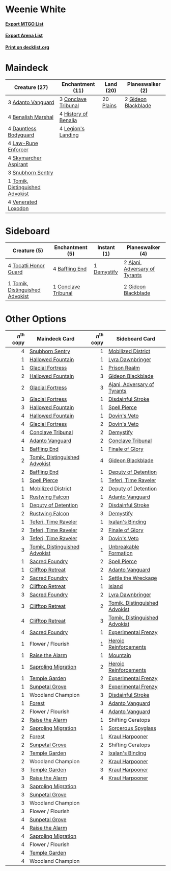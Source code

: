 # Weenie White

#### [Export MTGO List](../collection/Weenie%20White/Weenie%20White.txt)
#### [Export Arena List](../collection/Weenie%20White/Weenie%20White_arena.txt)
#### [Print on decklist.org](http://decklist.org/?deckmain=3%09Adanto%20Vanguard%0A4%09Benalish%20Marshal%0A3%09Conclave%20Tribunal%0A4%09Dauntless%20Bodyguard%0A2%09Gideon%20Blackblade%0A4%09History%20of%20Benalia%0A4%09Law-Rune%20Enforcer%0A4%09Legion's%20Landing%0A20%09Plains%0A4%09Skymarcher%20Aspirant%0A3%09Snubhorn%20Sentry%0A1%09Tomik,%20Distinguished%20Advokist%0A4%09Venerated%20Loxodon&deckside=2%09Ajani,%20Adversary%20of%20Tyrants%0A4%09Baffling%20End%0A1%09Conclave%20Tribunal%0A1%09Demystify%0A2%09Gideon%20Blackblade%0A4%09Tocatli%20Honor%20Guard%0A1%09Tomik,%20Distinguished%20Advokist)
# Maindeck

|                                              Creature (27)                                               |                                       Enchantment (11)                                        |                                     Land (20)                                      |                                       Planeswalker (2)                                       |
|----------------------------------------------------------------------------------------------------------|-----------------------------------------------------------------------------------------------|------------------------------------------------------------------------------------|----------------------------------------------------------------------------------------------|
|3 [Adanto Vanguard](http://gatherer.wizards.com/Pages/Card/Details.aspx?multiverseid=435152)              |3 [Conclave Tribunal](http://gatherer.wizards.com/Pages/Card/Details.aspx?multiverseid=452756) |20 [Plains](http://gatherer.wizards.com/Pages/Card/Details.aspx?multiverseid=439856)|2 [Gideon Blackblade](http://gatherer.wizards.com/Pages/Card/Details.aspx?multiverseid=463943)|
|4 [Benalish Marshal](http://gatherer.wizards.com/Pages/Card/Details.aspx?multiverseid=442894)             |4 [History of Benalia](http://gatherer.wizards.com/Pages/Card/Details.aspx?multiverseid=442909)|                                                                                    |                                                                                              |
|4 [Dauntless Bodyguard](http://gatherer.wizards.com/Pages/Card/Details.aspx?multiverseid=442902)          |4 [Legion's Landing](http://gatherer.wizards.com/Pages/Card/Details.aspx?multiverseid=435173)  |                                                                                    |                                                                                              |
|4 [Law-Rune Enforcer](http://gatherer.wizards.com/Pages/Card/Details.aspx?multiverseid=460947)            |                                                                                               |                                                                                    |                                                                                              |
|4 [Skymarcher Aspirant](http://gatherer.wizards.com/Pages/Card/Details.aspx?multiverseid=439678)          |                                                                                               |                                                                                    |                                                                                              |
|3 [Snubhorn Sentry](http://gatherer.wizards.com/Pages/Card/Details.aspx?multiverseid=439680)              |                                                                                               |                                                                                    |                                                                                              |
|1 [Tomik, Distinguished Advokist](http://gatherer.wizards.com/Pages/Card/Details.aspx?multiverseid=460961)|                                                                                               |                                                                                    |                                                                                              |
|4 [Venerated Loxodon](http://gatherer.wizards.com/Pages/Card/Details.aspx?multiverseid=452780)            |                                                                                               |                                                                                    |                                                                                              |


# Sideboard

|                                               Creature (5)                                               |                                       Enchantment (5)                                        |                                     Instant (1)                                      |                                            Planeswalker (4)                                            |
|----------------------------------------------------------------------------------------------------------|----------------------------------------------------------------------------------------------|--------------------------------------------------------------------------------------|--------------------------------------------------------------------------------------------------------|
|4 [Tocatli Honor Guard](http://gatherer.wizards.com/Pages/Card/Details.aspx?multiverseid=435194)          |4 [Baffling End](http://gatherer.wizards.com/Pages/Card/Details.aspx?multiverseid=439658)     |1 [Demystify](http://gatherer.wizards.com/Pages/Card/Details.aspx?multiverseid=129524)|2 [Ajani, Adversary of Tyrants](http://gatherer.wizards.com/Pages/Card/Details.aspx?multiverseid=447139)|
|1 [Tomik, Distinguished Advokist](http://gatherer.wizards.com/Pages/Card/Details.aspx?multiverseid=460961)|1 [Conclave Tribunal](http://gatherer.wizards.com/Pages/Card/Details.aspx?multiverseid=452756)|                                                                                      |2 [Gideon Blackblade](http://gatherer.wizards.com/Pages/Card/Details.aspx?multiverseid=463943)          |


# Other Options

|*n*<sup>th</sup> copy|                                             Maindeck Card                                              |*n*<sup>th</sup> copy|                                             Sideboard Card                                             |
|--------------------:|--------------------------------------------------------------------------------------------------------|--------------------:|--------------------------------------------------------------------------------------------------------|
|                    4|[Snubhorn Sentry](http://gatherer.wizards.com/Pages/Card/Details.aspx?multiverseid=439680)              |                    1|[Mobilized District](http://gatherer.wizards.com/Pages/Card/Details.aspx?multiverseid=461176)           |
|                    1|[Hallowed Fountain](http://gatherer.wizards.com/Pages/Card/Details.aspx?multiverseid=97071)             |                    1|[Lyra Dawnbringer](http://gatherer.wizards.com/Pages/Card/Details.aspx?multiverseid=442914)             |
|                    1|[Glacial Fortress](http://gatherer.wizards.com/Pages/Card/Details.aspx?multiverseid=190562)             |                    1|[Prison Realm](http://gatherer.wizards.com/Pages/Card/Details.aspx?multiverseid=460953)                 |
|                    2|[Hallowed Fountain](http://gatherer.wizards.com/Pages/Card/Details.aspx?multiverseid=97071)             |                    3|[Gideon Blackblade](http://gatherer.wizards.com/Pages/Card/Details.aspx?multiverseid=463943)            |
|                    2|[Glacial Fortress](http://gatherer.wizards.com/Pages/Card/Details.aspx?multiverseid=190562)             |                    3|[Ajani, Adversary of Tyrants](http://gatherer.wizards.com/Pages/Card/Details.aspx?multiverseid=447139)  |
|                    3|[Glacial Fortress](http://gatherer.wizards.com/Pages/Card/Details.aspx?multiverseid=190562)             |                    1|[Disdainful Stroke](http://gatherer.wizards.com/Pages/Card/Details.aspx?multiverseid=420705)            |
|                    3|[Hallowed Fountain](http://gatherer.wizards.com/Pages/Card/Details.aspx?multiverseid=97071)             |                    1|[Spell Pierce](http://gatherer.wizards.com/Pages/Card/Details.aspx?multiverseid=425876)                 |
|                    4|[Hallowed Fountain](http://gatherer.wizards.com/Pages/Card/Details.aspx?multiverseid=97071)             |                    1|[Dovin's Veto](http://gatherer.wizards.com/Pages/Card/Details.aspx?multiverseid=461120)                 |
|                    4|[Glacial Fortress](http://gatherer.wizards.com/Pages/Card/Details.aspx?multiverseid=190562)             |                    2|[Dovin's Veto](http://gatherer.wizards.com/Pages/Card/Details.aspx?multiverseid=461120)                 |
|                    4|[Conclave Tribunal](http://gatherer.wizards.com/Pages/Card/Details.aspx?multiverseid=452756)            |                    2|[Demystify](http://gatherer.wizards.com/Pages/Card/Details.aspx?multiverseid=129524)                    |
|                    4|[Adanto Vanguard](http://gatherer.wizards.com/Pages/Card/Details.aspx?multiverseid=435152)              |                    2|[Conclave Tribunal](http://gatherer.wizards.com/Pages/Card/Details.aspx?multiverseid=452756)            |
|                    1|[Baffling End](http://gatherer.wizards.com/Pages/Card/Details.aspx?multiverseid=439658)                 |                    1|[Finale of Glory](http://gatherer.wizards.com/Pages/Card/Details.aspx?multiverseid=460939)              |
|                    2|[Tomik, Distinguished Advokist](http://gatherer.wizards.com/Pages/Card/Details.aspx?multiverseid=460961)|                    4|[Gideon Blackblade](http://gatherer.wizards.com/Pages/Card/Details.aspx?multiverseid=463943)            |
|                    2|[Baffling End](http://gatherer.wizards.com/Pages/Card/Details.aspx?multiverseid=439658)                 |                    1|[Deputy of Detention](http://gatherer.wizards.com/Pages/Card/Details.aspx?multiverseid=457309)          |
|                    1|[Spell Pierce](http://gatherer.wizards.com/Pages/Card/Details.aspx?multiverseid=425876)                 |                    1|[Teferi, Time Raveler](http://gatherer.wizards.com/Pages/Card/Details.aspx?multiverseid=461148)         |
|                    1|[Mobilized District](http://gatherer.wizards.com/Pages/Card/Details.aspx?multiverseid=461176)           |                    2|[Deputy of Detention](http://gatherer.wizards.com/Pages/Card/Details.aspx?multiverseid=457309)          |
|                    1|[Rustwing Falcon](http://gatherer.wizards.com/Pages/Card/Details.aspx?multiverseid=447172)              |                    1|[Adanto Vanguard](http://gatherer.wizards.com/Pages/Card/Details.aspx?multiverseid=435152)              |
|                    1|[Deputy of Detention](http://gatherer.wizards.com/Pages/Card/Details.aspx?multiverseid=457309)          |                    2|[Disdainful Stroke](http://gatherer.wizards.com/Pages/Card/Details.aspx?multiverseid=420705)            |
|                    2|[Rustwing Falcon](http://gatherer.wizards.com/Pages/Card/Details.aspx?multiverseid=447172)              |                    3|[Demystify](http://gatherer.wizards.com/Pages/Card/Details.aspx?multiverseid=129524)                    |
|                    1|[Teferi, Time Raveler](http://gatherer.wizards.com/Pages/Card/Details.aspx?multiverseid=461148)         |                    1|[Ixalan's Binding](http://gatherer.wizards.com/Pages/Card/Details.aspx?multiverseid=435168)             |
|                    2|[Teferi, Time Raveler](http://gatherer.wizards.com/Pages/Card/Details.aspx?multiverseid=461148)         |                    2|[Finale of Glory](http://gatherer.wizards.com/Pages/Card/Details.aspx?multiverseid=460939)              |
|                    3|[Teferi, Time Raveler](http://gatherer.wizards.com/Pages/Card/Details.aspx?multiverseid=461148)         |                    3|[Dovin's Veto](http://gatherer.wizards.com/Pages/Card/Details.aspx?multiverseid=461120)                 |
|                    3|[Tomik, Distinguished Advokist](http://gatherer.wizards.com/Pages/Card/Details.aspx?multiverseid=460961)|                    1|[Unbreakable Formation](http://gatherer.wizards.com/Pages/Card/Details.aspx?multiverseid=457173)        |
|                    1|[Sacred Foundry](http://gatherer.wizards.com/Pages/Card/Details.aspx?multiverseid=405106)               |                    2|[Spell Pierce](http://gatherer.wizards.com/Pages/Card/Details.aspx?multiverseid=425876)                 |
|                    1|[Clifftop Retreat](http://gatherer.wizards.com/Pages/Card/Details.aspx?multiverseid=443127)             |                    2|[Adanto Vanguard](http://gatherer.wizards.com/Pages/Card/Details.aspx?multiverseid=435152)              |
|                    2|[Sacred Foundry](http://gatherer.wizards.com/Pages/Card/Details.aspx?multiverseid=405106)               |                    1|[Settle the Wreckage](http://gatherer.wizards.com/Pages/Card/Details.aspx?multiverseid=435186)          |
|                    2|[Clifftop Retreat](http://gatherer.wizards.com/Pages/Card/Details.aspx?multiverseid=443127)             |                    1|[Island](http://gatherer.wizards.com/Pages/Card/Details.aspx?multiverseid=439857)                       |
|                    3|[Sacred Foundry](http://gatherer.wizards.com/Pages/Card/Details.aspx?multiverseid=405106)               |                    2|[Lyra Dawnbringer](http://gatherer.wizards.com/Pages/Card/Details.aspx?multiverseid=442914)             |
|                    3|[Clifftop Retreat](http://gatherer.wizards.com/Pages/Card/Details.aspx?multiverseid=443127)             |                    2|[Tomik, Distinguished Advokist](http://gatherer.wizards.com/Pages/Card/Details.aspx?multiverseid=460961)|
|                    4|[Clifftop Retreat](http://gatherer.wizards.com/Pages/Card/Details.aspx?multiverseid=443127)             |                    3|[Tomik, Distinguished Advokist](http://gatherer.wizards.com/Pages/Card/Details.aspx?multiverseid=460961)|
|                    4|[Sacred Foundry](http://gatherer.wizards.com/Pages/Card/Details.aspx?multiverseid=405106)               |                    1|[Experimental Frenzy](http://gatherer.wizards.com/Pages/Card/Details.aspx?multiverseid=452849)          |
|                    1|Flower / Flourish                                                                                       |                    1|[Heroic Reinforcements](http://gatherer.wizards.com/Pages/Card/Details.aspx?multiverseid=447353)        |
|                    1|[Raise the Alarm](http://gatherer.wizards.com/Pages/Card/Details.aspx?multiverseid=416853)              |                    1|[Mountain](http://gatherer.wizards.com/Pages/Card/Details.aspx?multiverseid=439859)                     |
|                    1|[Saproling Migration](http://gatherer.wizards.com/Pages/Card/Details.aspx?multiverseid=443066)          |                    2|[Heroic Reinforcements](http://gatherer.wizards.com/Pages/Card/Details.aspx?multiverseid=447353)        |
|                    1|[Temple Garden](http://gatherer.wizards.com/Pages/Card/Details.aspx?multiverseid=405112)                |                    2|[Experimental Frenzy](http://gatherer.wizards.com/Pages/Card/Details.aspx?multiverseid=452849)          |
|                    1|[Sunpetal Grove](http://gatherer.wizards.com/Pages/Card/Details.aspx?multiverseid=420946)               |                    3|[Experimental Frenzy](http://gatherer.wizards.com/Pages/Card/Details.aspx?multiverseid=452849)          |
|                    1|Woodland Champion                                                                                       |                    3|[Disdainful Stroke](http://gatherer.wizards.com/Pages/Card/Details.aspx?multiverseid=420705)            |
|                    1|[Forest](http://gatherer.wizards.com/Pages/Card/Details.aspx?multiverseid=439860)                       |                    3|[Adanto Vanguard](http://gatherer.wizards.com/Pages/Card/Details.aspx?multiverseid=435152)              |
|                    2|Flower / Flourish                                                                                       |                    4|[Adanto Vanguard](http://gatherer.wizards.com/Pages/Card/Details.aspx?multiverseid=435152)              |
|                    2|[Raise the Alarm](http://gatherer.wizards.com/Pages/Card/Details.aspx?multiverseid=416853)              |                    1|Shifting Ceratops                                                                                       |
|                    2|[Saproling Migration](http://gatherer.wizards.com/Pages/Card/Details.aspx?multiverseid=443066)          |                    1|[Sorcerous Spyglass](http://gatherer.wizards.com/Pages/Card/Details.aspx?multiverseid=435407)           |
|                    2|[Forest](http://gatherer.wizards.com/Pages/Card/Details.aspx?multiverseid=439860)                       |                    1|[Kraul Harpooner](http://gatherer.wizards.com/Pages/Card/Details.aspx?multiverseid=452886)              |
|                    2|[Sunpetal Grove](http://gatherer.wizards.com/Pages/Card/Details.aspx?multiverseid=420946)               |                    2|Shifting Ceratops                                                                                       |
|                    2|[Temple Garden](http://gatherer.wizards.com/Pages/Card/Details.aspx?multiverseid=405112)                |                    2|[Ixalan's Binding](http://gatherer.wizards.com/Pages/Card/Details.aspx?multiverseid=435168)             |
|                    2|Woodland Champion                                                                                       |                    2|[Kraul Harpooner](http://gatherer.wizards.com/Pages/Card/Details.aspx?multiverseid=452886)              |
|                    3|[Temple Garden](http://gatherer.wizards.com/Pages/Card/Details.aspx?multiverseid=405112)                |                    3|[Kraul Harpooner](http://gatherer.wizards.com/Pages/Card/Details.aspx?multiverseid=452886)              |
|                    3|[Raise the Alarm](http://gatherer.wizards.com/Pages/Card/Details.aspx?multiverseid=416853)              |                    4|[Kraul Harpooner](http://gatherer.wizards.com/Pages/Card/Details.aspx?multiverseid=452886)              |
|                    3|[Saproling Migration](http://gatherer.wizards.com/Pages/Card/Details.aspx?multiverseid=443066)          |                     |                                                                                                        |
|                    3|[Sunpetal Grove](http://gatherer.wizards.com/Pages/Card/Details.aspx?multiverseid=420946)               |                     |                                                                                                        |
|                    3|Woodland Champion                                                                                       |                     |                                                                                                        |
|                    3|Flower / Flourish                                                                                       |                     |                                                                                                        |
|                    4|[Sunpetal Grove](http://gatherer.wizards.com/Pages/Card/Details.aspx?multiverseid=420946)               |                     |                                                                                                        |
|                    4|[Raise the Alarm](http://gatherer.wizards.com/Pages/Card/Details.aspx?multiverseid=416853)              |                     |                                                                                                        |
|                    4|[Saproling Migration](http://gatherer.wizards.com/Pages/Card/Details.aspx?multiverseid=443066)          |                     |                                                                                                        |
|                    4|Flower / Flourish                                                                                       |                     |                                                                                                        |
|                    4|[Temple Garden](http://gatherer.wizards.com/Pages/Card/Details.aspx?multiverseid=405112)                |                     |                                                                                                        |
|                    4|Woodland Champion                                                                                       |                     |                                                                                                        |

